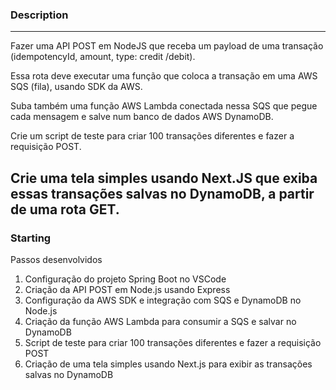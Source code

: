 ### Description 
---
Fazer uma API POST em NodeJS que receba um payload de uma transação (idempotencyId, amount, type: credit /debit).

Essa rota deve executar uma função que coloca a transação em uma AWS SQS (fila), usando SDK da AWS.

Suba também uma função AWS Lambda conectada nessa SQS que pegue cada mensagem e salve num banco de dados AWS DynamoDB.

Crie um script de teste para criar 100 transações diferentes e fazer a requisição POST.

Crie uma tela simples usando Next.JS que exiba essas transações salvas no DynamoDB, a partir de uma rota GET.
---
### Starting
Passos desenvolvidos

1. Configuração do projeto Spring Boot no VSCode
2. Criação da API POST em Node.js usando Express
3. Configuração da AWS SDK e integração com SQS e DynamoDB no Node.js
4. Criação da função AWS Lambda para consumir a SQS e salvar no DynamoDB
5. Script de teste para criar 100 transações diferentes e fazer a requisição POST
6. Criação de uma tela simples usando Next.js para exibir as transações salvas no DynamoDB
